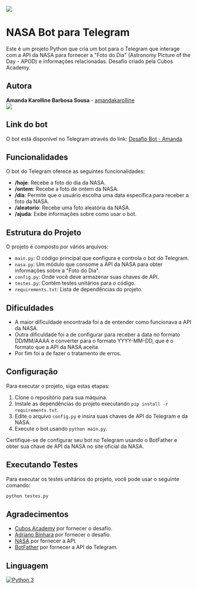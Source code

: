 ![](https://www.nasa.gov/wp-content/uploads/2021/05/nasa-logo-web-rgb.png)

# NASA Bot para Telegram

Este é um projeto Python que cria um bot para o Telegram que interage com a API da NASA para fornecer a "Foto do Dia" (Astronomy Picture of the Day - APOD) e informações relacionadas.
Desafio criado pela Cubos Academy.

## Autora

**Amanda Karolline Barbosa Sousa** - [amandakarolline](https://github.com/amandakarolline)
<br><a href = "mailto:amandakarolline@hotmail.com"><img src="https://img.shields.io/badge/-Hotmail-%23333?style=for-the-badge&logo=gmail&logoColor=white" target="_blank"></a></br>

## Link do bot

O bot está disponível no Telegram através do link: [Desafio Bot - Amanda](https://web.telegram.org/k/#@Desafio_amanda_bot)

## Funcionalidades

O bot do Telegram oferece as seguintes funcionalidades:

- **/hoje**: Recebe a foto do dia da NASA.
- **/ontem**: Recebe a foto de ontem da NASA.
- **/dia**: Permite que o usuário escolha uma data específica para receber a foto da NASA.
- **/aleatorio**: Recebe uma foto aleatória da NASA.
- **/ajuda**: Exibe informações sobre como usar o bot.

## Estrutura do Projeto

O projeto é composto por vários arquivos:

- `main.py`: O código principal que configura e controla o bot do Telegram.
- `nasa.py`: Um módulo que consome a API da NASA para obter informações sobre a "Foto do Dia".
- `config.py`: Onde você deve armazenar suas chaves de API.
- `testes.py`: Contém testes unitários para o código.
- `requirements.txt`: Lista de dependências do projeto.

## Dificuldades

- A maior dificuldade encontrada foi a de entender como funcionava a API da NASA.
- Outra dificuldade foi a de configurar para receber a data no formato DD/MM/AAAA e converter para o formato YYYY-MM-DD, que é o formato que a API da NASA aceita.
- Por fim foi a de fazer o tratamento de erros.

## Configuração

Para executar o projeto, siga estas etapas:

1. Clone o repositório para sua máquina.
2. Instale as dependências do projeto executando `pip install -r requirements.txt`.
3. Edite o arquivo `config.py` e insira suas chaves de API do Telegram e da NASA.
4. Execute o bot usando `python main.py`.

Certifique-se de configurar seu bot no Telegram usando o BotFather e obter sua chave de API da NASA no site oficial da NASA.

## Executando Testes

Para executar os testes unitários do projeto, você pode usar o seguinte comando:

```bash
python testes.py
```

## Agradecimentos

- [Cubos Academy](https://cubos.academy/) por fornecer o desafio.
- [Adriano Binhara](https://www.instagram.com/binhara/) por fornecer o desafio.
- [NASA](https://www.nasa.gov/) por fornecer a API.
- [BotFather](https://t.me/BotFather) por fornecer a API do Telegram.

## Linguagem

[![Python 3](https://img.shields.io/badge/Python-3.12-blue?style=plastic)](https://www.python.org/)
